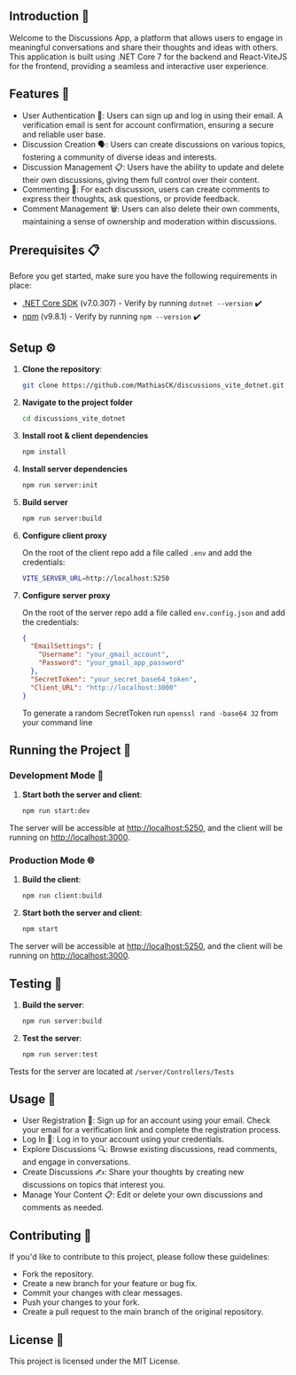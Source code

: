 ## Introduction 📝

Welcome to the Discussions App, a platform that allows users to engage in meaningful conversations and share their thoughts and ideas with others. This application is built using .NET Core 7 for the backend and React-ViteJS for the frontend, providing a seamless and interactive user experience.

## Features 🌟

- User Authentication 🔐: Users can sign up and log in using their email. A verification email is sent for account confirmation, ensuring a secure and reliable user base.
- Discussion Creation 🗣️: Users can create discussions on various topics, fostering a community of diverse ideas and interests.
- Discussion Management 📋: Users have the ability to update and delete their own discussions, giving them full control over their content.
- Commenting 💬: For each discussion, users can create comments to express their thoughts, ask questions, or provide feedback.
- Comment Management 🗑️: Users can also delete their own comments, maintaining a sense of ownership and moderation within discussions.

## Prerequisites 📋

Before you get started, make sure you have the following requirements in place:

- [.NET Core SDK](https://dotnet.microsoft.com/download) (v7.0.307) - Verify by running `dotnet --version` ✔️
- [npm](https://www.npmjs.com/) (v9.8.1) - Verify by running `npm --version` ✔️

## Setup ⚙️

1. **Clone the repository**:

   ```bash
   git clone https://github.com/MathiasCK/discussions_vite_dotnet.git
   ```

2. **Navigate to the project folder**

   ```bash
   cd discussions_vite_dotnet
   ```

3. **Install root & client dependencies**

   ```bash
   npm install
   ```

4. **Install server dependencies**

   ```bash
   npm run server:init
   ```

5. **Build server**

   ```bash
   npm run server:build
   ```

6. **Configure client proxy**

   On the root of the client repo add a file called `.env` and add the credentials:

   ```bash
   VITE_SERVER_URL=http://localhost:5250
   ```

7. **Configure server proxy**

   On the root of the server repo add a file called `env.config.json` and add the credentials:

   ```json
   {
     "EmailSettings": {
       "Username": "your_gmail_account",
       "Password": "your_gmail_app_password"
     },
     "SecretToken": "your_secret_base64_token",
     "Client_URL": "http://localhost:3000"
   }
   ```

   To generate a random SecretToken run `openssl rand -base64 32` from your command line

## Running the Project 🚀

### Development Mode 🔧

1. **Start both the server and client**:

   ```bash
   npm run start:dev
   ```

The server will be accessible at [http://localhost:5250](http://localhost:5250), and the client will be running on [http://localhost:3000](http://localhost:3000).

### Production Mode 🌐

1. **Build the client**:

   ```bash
   npm run client:build
   ```

2. **Start both the server and client**:

   ```bash
   npm start
   ```

The server will be accessible at [http://localhost:5250](http://localhost:5250), and the client will be running on [http://localhost:3000](http://localhost:3000).

## Testing 🧪

1. **Build the server**:

   ```bash
   npm run server:build
   ```

2. **Test the server**:

   ```bash
   npm run server:test
   ```

Tests for the server are located at `/server/Controllers/Tests`

## Usage 📖

- User Registration 📝: Sign up for an account using your email. Check your email for a verification link and complete the registration process.
- Log In 🔑: Log in to your account using your credentials.
- Explore Discussions 🔍: Browse existing discussions, read comments, and engage in conversations.
- Create Discussions ✍️: Share your thoughts by creating new discussions on topics that interest you.
- Manage Your Content 📋: Edit or delete your own discussions and comments as needed.

## Contributing 🤝

If you'd like to contribute to this project, please follow these guidelines:

- Fork the repository.
- Create a new branch for your feature or bug fix.
- Commit your changes with clear messages.
- Push your changes to your fork.
- Create a pull request to the main branch of the original repository.

## License 📄

This project is licensed under the MIT License.
